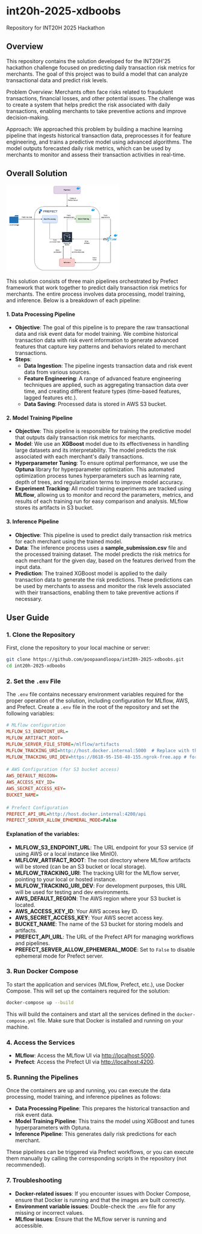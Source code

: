 # int20h-2025-xdboobs
Repository for INT20H 2025 Hackathon


## Overview

This repository contains the solution developed for the INT20H'25 hackathon challenge focused on predicting daily transaction risk metrics for merchants. The goal of this project was to build a model that can analyze transactional data and predict risk levels.

Problem Overview:
Merchants often face risks related to fraudulent transactions, financial losses, and other potential issues. The challenge was to create a system that helps predict the risk associated with daily transactions, enabling merchants to take preventive actions and improve decision-making.

Approach:
We approached this problem by building a machine learning pipeline that ingests historical transaction data, preprocesses it for feature engineering, and trains a predictive model using advanced algorithms. The model outputs forecasted daily risk metrics, which can be used by merchants to monitor and assess their transaction activities in real-time.


## Overall Solution

<img src="assets/architecture.png" alt="Image Alt Text" width="300"/>


This solution consists of three main pipelines orchestrated by Prefect framework that work together to predict daily transaction risk metrics for merchants. The entire process involves data processing, model training, and inference. Below is a breakdown of each pipeline:

#### 1. **Data Processing Pipeline**
   - **Objective**: The goal of this pipeline is to prepare the raw transactional data and risk event data for model training. We combine historical transaction data with risk event information to generate advanced features that capture key patterns and behaviors related to merchant transactions.
   - **Steps**:
     - **Data Ingestion**: The pipeline ingests transaction data and risk event data from various sources.
     - **Feature Engineering**: A range of advanced feature engineering techniques are applied, such as aggregating transaction data over time, and creating different feature types (time-based features, lagged features etc.).
     - **Data Saving**: Processed data is stored in AWS S3 bucket.

#### 2. **Model Training Pipeline**
   - **Objective**: This pipeline is responsible for training the predictive model that outputs daily transaction risk metrics for merchants.
   - **Model**: We use an **XGBoost** model due to its effectiveness in handling large datasets and its interpretability. The model predicts the risk associated with each merchant's daily transactions.
   - **Hyperparameter Tuning**: To ensure optimal performance, we use the **Optuna** library for hyperparameter optimization. This automated optimization process tunes hyperparameters such as learning rate, depth of trees, and regularization terms to improve model accuracy.
   - **Experiment Tracking**: All model training experiments are tracked using **MLflow**, allowing us to monitor and record the parameters, metrics, and results of each training run for easy comparison and analysis. MLflow stores its artifacts in S3 bucket.

#### 3. **Inference Pipeline**
   - **Objective**: This pipeline is used to predict daily transaction risk metrics for each merchant using the trained model.
   - **Data**: The inference process uses a **sample_submission.csv** file and the processed training dataset. The model predicts the risk metrics for each merchant for the given day, based on the features derived from the input data.
   - **Prediction**: The trained XGBoost model is applied to the daily transaction data to generate the risk predictions. These predictions can be used by merchants to assess and monitor the risk levels associated with their transactions, enabling them to take preventive actions if necessary.


## User Guide

### 1. Clone the Repository

First, clone the repository to your local machine or server:

```bash
git clone https://github.com/poopaandloopa/int20h-2025-xdboobs.git
cd int20h-2025-xdboobs
```

### 2. Set the `.env` File

The `.env` file contains necessary environment variables required for the proper operation of the solution, including configuration for MLflow, AWS, and Prefect. Create a `.env` file in the root of the repository and set the following variables:

```ini
# MLflow configuration
MLFLOW_S3_ENDPOINT_URL= 
MLFLOW_ARTIFACT_ROOT=
MLFLOW_SERVER_FILE_STORE=/mlflow/artifacts
MLFLOW_TRACKING_URI=http://host.docker.internal:5000  # Replace with the correct URL if running on a different host
MLFLOW_TRACKING_URI_DEV=https://8618-95-158-48-155.ngrok-free.app # for dev purposes only

# AWS Configuration (for S3 bucket access)
AWS_DEFAULT_REGION= 
AWS_ACCESS_KEY_ID= 
AWS_SECRET_ACCESS_KEY= 
BUCKET_NAME=

# Prefect Configuration
PREFECT_API_URL=http://host.docker.internal:4200/api
PREFECT_SERVER_ALLOW_EPHEMERAL_MODE=False
```

#### Explanation of the variables:
- **MLFLOW_S3_ENDPOINT_URL**: The URL endpoint for your S3 service (if using AWS or a local instance like MinIO).
- **MLFLOW_ARTIFACT_ROOT**: The root directory where MLflow artifacts will be stored (can be an S3 bucket or local storage).
- **MLFLOW_TRACKING_URI**: The tracking URI for the MLflow server, pointing to your local or hosted instance.
- **MLFLOW_TRACKING_URI_DEV**: For development purposes, this URL will be used for testing and dev environments.
- **AWS_DEFAULT_REGION**: The AWS region where your S3 bucket is located.
- **AWS_ACCESS_KEY_ID**: Your AWS access key ID.
- **AWS_SECRET_ACCESS_KEY**: Your AWS secret access key.
- **BUCKET_NAME**: The name of the S3 bucket for storing models and artifacts.
- **PREFECT_API_URL**: The URL of the Prefect API for managing workflows and pipelines.
- **PREFECT_SERVER_ALLOW_EPHEMERAL_MODE**: Set to `False` to disable ephemeral mode for Prefect server.

### 3. Run Docker Compose

To start the application and services (MLflow, Prefect, etc.), use Docker Compose. This will set up the containers required for the solution:

```bash
docker-compose up --build
```

This will build the containers and start all the services defined in the `docker-compose.yml` file. Make sure that Docker is installed and running on your machine.

### 4. Access the Services

- **MLflow**: Access the MLflow UI via [http://localhost:5000](http://localhost:5000).
- **Prefect**: Access the Prefect UI via [http://localhost:4200](http://localhost:4200).

### 5. Running the Pipelines

Once the containers are up and running, you can execute the data processing, model training, and inference pipelines as follows:

- **Data Processing Pipeline**: This prepares the historical transaction and risk event data.
- **Model Training Pipeline**: This trains the model using XGBoost and tunes hyperparameters with Optuna.
- **Inference Pipeline**: This generates daily risk predictions for each merchant.

These pipelines can be triggered via Prefect workflows, or you can execute them manually by calling the corresponding scripts in the repository (not recommended).

### 7. Troubleshooting

- **Docker-related issues**: If you encounter issues with Docker Compose, ensure that Docker is running and that the images are built correctly.
- **Environment variable issues**: Double-check the `.env` file for any missing or incorrect values.
- **MLflow issues**: Ensure that the MLflow server is running and accessible.
